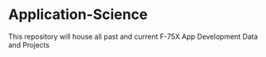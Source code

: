 # Application-Science
This repository will house all past and current F-75X App Development Data and Projects
